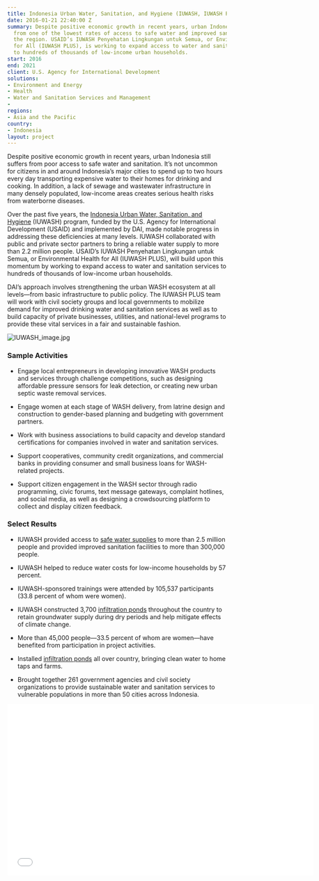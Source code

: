```yaml
---
title: Indonesia Urban Water, Sanitation, and Hygiene (IUWASH, IUWASH PLUS)
date: 2016-01-21 22:40:00 Z
summary: Despite positive economic growth in recent years, urban Indonesia still suffers
  from one of the lowest rates of access to safe water and improved sanitation in
  the region. USAID’s IUWASH Penyehatan Lingkungan untuk Semua, or Environmental Health
  for All (IUWASH PLUS), is working to expand access to water and sanitation services
  to hundreds of thousands of low-income urban households.
start: 2016
end: 2021
client: U.S. Agency for International Development
solutions:
- Environment and Energy
- Health
- Water and Sanitation Services and Management
- 
regions:
- Asia and the Pacific
country:
- Indonesia
layout: project
---
```


Despite positive economic growth in recent years, urban Indonesia still suffers from poor access to safe water and sanitation. It’s not uncommon for citizens in and around Indonesia’s major cities to spend up to two hours every day transporting expensive water to their homes for drinking and cooking. In addition, a lack of sewage and wastewater infrastructure in many densely populated, low-income areas creates serious health risks from waterborne diseases.

Over the past five years, the [Indonesia Urban Water, Sanitation, and Hygiene](http://iuwash.or.id/) (IUWASH) program, funded by the U.S. Agency for International Development (USAID) and implemented by DAI, made notable progress in addressing these deficiencies at many levels. IUWASH collaborated with public and private sector partners to bring a reliable water supply to more than 2.2 million people. USAID’s IUWASH Penyehatan Lingkungan untuk Semua, or Environmental Health for All (IUWASH PLUS), will build upon this momentum by working to expand access to water and sanitation services to hundreds of thousands of low-income urban households.

DAI’s approach involves strengthening the urban WASH ecosystem at all levels—from basic infrastructure to public policy. The IUWASH PLUS team will work with civil society groups and local governments to mobilize demand for improved drinking water and sanitation services as well as to build capacity of private businesses, utilities, and national-level programs to provide these vital services in a fair and sustainable fashion.

![IUWASH_image.jpg](/uploads/IUWASH_image.jpg)

### Sample Activities

* Engage local entrepreneurs in developing innovative WASH products and services through challenge competitions, such as designing affordable pressure sensors for leak detection, or creating new urban septic waste removal services.

* Engage women at each stage of WASH delivery, from latrine design and construction to gender-based planning and budgeting with government partners.

* Work with business associations to build capacity and develop standard certifications for companies involved in water and sanitation services.

* Support cooperatives, community credit organizations, and commercial banks in providing consumer and small business loans for WASH-related projects.

* Support citizen engagement in the WASH sector through radio programming, civic forums, text message gateways, complaint hotlines, and social media, as well as designing a crowdsourcing platform to collect and display citizen feedback.

### Select Results

* IUWASH provided access to [safe water supplies](https://medium.com/usaid-global-waters/making-sanitation-services-affordable-in-indonesia-s-cities-5a2621014c1f#.s3v3zp1xo) to more than 2.5 million people and provided improved sanitation facilities to more than 300,000 people.

* IUWASH helped to reduce water costs for low-income households by 57 percent.

* IUWASH-sponsored trainings were attended by 105,537 participants (33.8 percent of whom were women).

* IUWASH constructed 3,700 [infiltration ponds](https://www.usaid.gov/news-information/frontlines/climate-change-2015/bringing-back-water) throughout the country to retain groundwater supply during dry periods and help mitigate effects of climate change.

* More than 45,000 people—33.5 percent of whom are women—have benefited from participation in project activities.

* Installed [infiltration ponds](https://www.usaid.gov/news-information/frontlines/climate-change-2015/bringing-back-water) all over country, bringing clean water to home taps and farms.

* Brought together 261 government agencies and civil society organizations to provide sustainable water and sanitation services to vulnerable populations in more than 50 cities across Indonesia.

<iframe allowfullscreen="" frameborder="0" height="394" mozallowfullscreen="" src="//player.vimeo.com/video/105875924" webkitallowfullscreen="" width="703"></iframe>